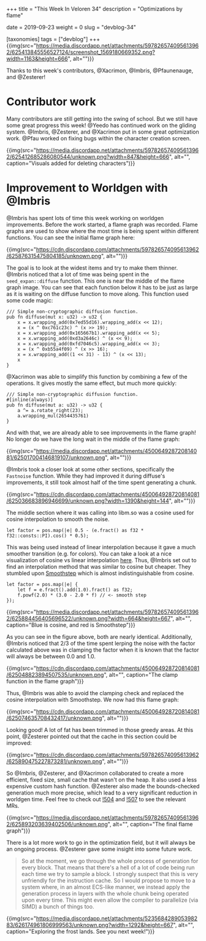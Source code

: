 +++
title = "This Week In Veloren 34"
description = "Optimizations by flame"

date = 2019-09-23
weight = 0
slug = "devblog-34"

[taxonomies]
tags = ["devblog"]
+++
{{img(src="https://media.discordapp.net/attachments/597826574095613962/625413845556527124/screenshot_1569180669352.png?width=1163&height=666", alt="")}}

Thanks to this week's contributors, @Xacrimon, @Imbris, @Pfaunenauge, and @Zesterer!

# Contributor work

Many contributors are still getting into the swing of school. But we still have some great progress this week! @Yeedo has continued work on the gliding system. @Imbris, @Zesterer, and @Xacrimon put in some great optimization work. @Pfau worked on fixing bugs within the character creation screen.

{{img(src="https://media.discordapp.net/attachments/597826574095613962/625412685286080544/unknown.png?width=847&height=666", alt="", caption="Visuals added for deleting characters")}}


# Improvement to Worldgen with @Imbris

@Imbris has spent lots of time this week working on worldgen improvements. Before the work started, a flame graph was recorded. Flame graphs are used to show where the most time is being spent within different functions. You can see the initial flame graph here:

{{img(src="https://cdn.discordapp.com/attachments/597826574095613962/625876315475804185/unknown.png", alt="")}}

The goal is to look at the widest items and try to make them thinner. @Imbris noticed that a lot of time was being spent in the `seed_expan::diffuse` function. This one is near the middle of the flame graph image. You can see that each function below it has to be just as large as it is waiting on the diffuse function to move along. This function used some code magic:

```
/// Simple non-cryptographic diffusion function.
pub fn diffuse(mut x: u32) -> u32 {
    x = x.wrapping_add(0x7ed55d16).wrapping_add(x << 12);
    x = (x ^ 0xc761c23c) ^ (x >> 19);
    x = x.wrapping_add(0x165667b1).wrapping_add(x << 5);
    x = x.wrapping_add(0xd3a2646c) ^ (x << 9);
    x = x.wrapping_add(0xfd7046c5).wrapping_add(x << 3);
    x = (x ^ 0xb55a4f09) ^ (x >> 16);
    x = x.wrapping_add((1 << 31) - 13) ^ (x << 13);
    x
}
```

@Xacrimon was able to simplify this function by combining a few of the operations. It gives mostly the same effect, but much more quickly:

```
/// Simple non-cryptographic diffusion function.
#[inline(always)]
pub fn diffuse(mut a: u32) -> u32 {
    a ^= a.rotate_right(23);
    a.wrapping_mul(2654435761)
}
```

And with that, we are already able to see improvements in the flame graph! No longer do we have the long wait in the middle of the flame graph:

{{img(src="https://media.discordapp.net/attachments/450064928720814081/625017004146819107/unknown.png", alt="")}}

@Imbris took a closer look at some other sections, specifically the `Fastnoise` function. While they had improved it during diffuse's improvements, it still took almost half of the time spent generating a chunk.

{{img(src="https://cdn.discordapp.com/attachments/450064928720814081/625036683896946699/unknown.png?width=1390&height=144", alt="")}}

The middle section where it was calling into libm.so was a cosine used for cosine interpolation to smooth the noise.

```
let factor = pos.map(|e| 0.5 - (e.fract() as f32 * f32::consts::PI).cos() * 0.5);
```

This was being used instead of linear interpolation because it gave a much smoother transition (e.g. for colors). You can take a look at a nice visualization of cosine vs linear interpolation [here](http://paulbourke.net/miscellaneous/interpolation/). Thus, @Imbris set out to find an interpolation method that was similar to cosine but cheaper. They stumbled upon [Smoothstep](https://en.wikipedia.org/wiki/Smoothstep) which is almost indistinguishable from cosine.

```
let factor = pos.map(|e| {
    let f = e.fract().add(1.0).fract() as f32;
    f.powf(2.0) * (3.0 - 2.0 * f) // <- smooth step
});
```

{{img(src="https://media.discordapp.net/attachments/597826574095613962/625884456405696522/unknown.png?width=664&height=667", alt="", caption="Blue is cosine, and red is Smoothstep")}}

As you can see in the figure above, both are nearly identical. Additionally, @Imbris noticed that 2/3 of the time spent lerping the noise with the factor calculated above was in clamping the factor when it is known that the factor will always be between 0.0 and 1.0.

{{img(src="https://cdn.discordapp.com/attachments/450064928720814081/625048823894507535/unknown.png", alt="", caption="The clamp function in the flame graph")}}

Thus, @Imbris was able to avoid the clamping check and replaced the cosine interpolation with Smoothstep. We now had this flame graph:

{{img(src="https://cdn.discordapp.com/attachments/450064928720814081/625074635708432417/unknown.png", alt="")}}

Looking good! A lot of fat has been trimmed in those greedy areas. At this point, @Zesterer pointed out that the cache in this section could be improved:

{{img(src="https://cdn.discordapp.com/attachments/597826574095613962/625890475227873281/unknown.png", alt="")}}

So @Imbris, @Zesterer, and @Xacrimon collaborated to create a more efficient, fixed size, small cache that wasn't on the heap. It also used a less expensive custom hash function. @Zesterer also made the bounds-checked generation much more precise, which lead to a very significant reduction in worldgen time. Feel free to check out [!504](https://gitlab.com/veloren/veloren/merge_requests/504) and [!507](https://gitlab.com/veloren/veloren/merge_requests/507) to see the relevant MRs.

{{img(src="https://media.discordapp.net/attachments/597826574095613962/625893203639402506/unknown.png", alt="", caption="The final flame graph")}}

There is a lot more work to go in the optimization field, but it will always be an ongoing process. @Zesterer gave some insight into some future work.

> So at the moment, we go through the whole process of generation for every block. That means that there's a hell of a lot of code being run each time we try to sample a block. I strongly suspect that this is very unfriendly for the instruction cache. So I would propose to move to a system where, in an almost ECS-like manner, we instead apply the generation process in layers with the whole chunk being operated upon every time. This might even allow the compiler to parallelize (via SIMD) a bunch of things too.

{{img(src="https://media.discordapp.net/attachments/523568428905398283/626174961806999563/unknown.png?width=1292&height=667", alt="", caption="Exploring the frost lands. See you next week!")}}
